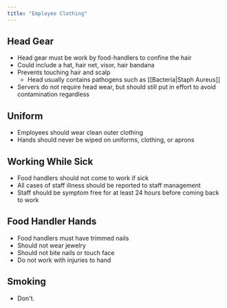 ```yaml
---
title: "Employee Clothing"
---
```

## Head Gear

- Head gear must be work by food-handlers to confine the hair
- Could include a hat, hair net, visor, hair bandana
- Prevents touching hair and scalp
	- Head usually contains pathogens such as [[Bacteria|Staph Aureus]]
- Servers do not require head wear, but should still put in effort to avoid contamination regardless

## Uniform

- Employees should wear clean outer clothing
- Hands should never be wiped on uniforms, clothing, or aprons

## Working While Sick

- Food handlers should not come to work if sick
- All cases of staff illness should be reported to staff management
- Staff should be symptom free for at least 24 hours before coming back to work

## Food Handler Hands

- Food handlers must have trimmed nails
- Should not wear jewelry
- Should not bite nails or touch face
- Do not work with injuries to hand

## Smoking

- Don't.